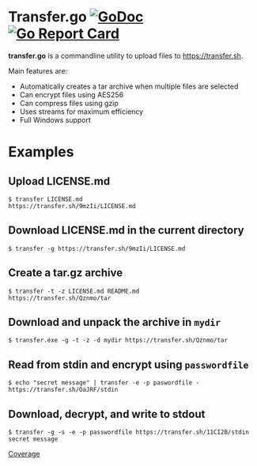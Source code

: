 
# Transfer.go [![GoDoc](https://godoc.org/github.com/Hnz/transfer?status.svg)](https://godoc.org/github.com/Hnz/transfer) [![Go Report Card](https://goreportcard.com/badge/github.com/Hnz/transfer)](https://goreportcard.com/report/github.com/Hnz/transfer)

**transfer.go** is a commandline utility to upload files to https://transfer.sh.

Main features are:

- Automatically creates a tar archive when multiple files are selected
- Can encrypt files using AES256
- Can compress files using gzip
- Uses streams for maximum efficiency
- Full Windows support

# Examples

## Upload LICENSE.md
    $ transfer LICENSE.md
    https://transfer.sh/9mzIi/LICENSE.md

## Download LICENSE.md in the current directory
    $ transfer -g https://transfer.sh/9mzIi/LICENSE.md

## Create a tar.gz archive
    $ transfer -t -z LICENSE.md README.md
    https://transfer.sh/Qznmo/tar

## Download and unpack the archive in `mydir`
    $ transfer.exe -g -t -z -d mydir https://transfer.sh/Qznmo/tar

## Read from stdin and encrypt using `passwordfile`
    $ echo "secret message" | transfer -e -p paswordfile -
    https://transfer.sh/OaJRF/stdin

## Download, decrypt, and write to stdout
    $ transfer -g -s -e -p passwordfile https://transfer.sh/11CI2B/stdin
    secret message

[Coverage](https://gocover.io/github.com/hnz/transfer)
